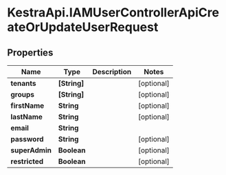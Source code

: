 # KestraApi.IAMUserControllerApiCreateOrUpdateUserRequest

## Properties

Name | Type | Description | Notes
------------ | ------------- | ------------- | -------------
**tenants** | **[String]** |  | [optional] 
**groups** | **[String]** |  | [optional] 
**firstName** | **String** |  | [optional] 
**lastName** | **String** |  | [optional] 
**email** | **String** |  | 
**password** | **String** |  | [optional] 
**superAdmin** | **Boolean** |  | [optional] 
**restricted** | **Boolean** |  | [optional] 


